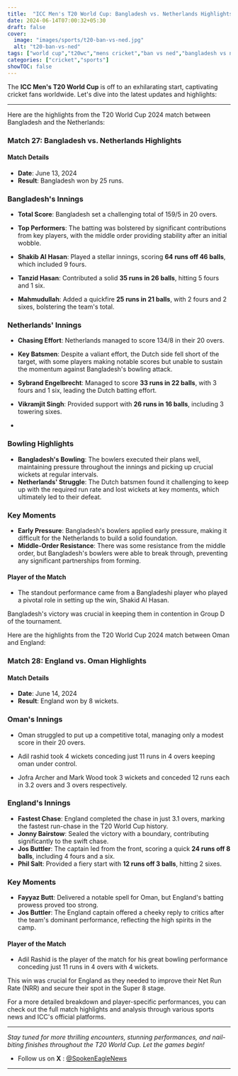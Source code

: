```yaml
---
title:  "ICC Men's T20 World Cup: Bangladesh vs. Netherlands Highlights"
date: 2024-06-14T07:00:32+05:30
draft: false
cover:
  image: "images/sports/t20-ban-vs-ned.jpg"
  alt: "t20-ban-vs-ned"
tags: ["world cup","t20wc","mens cricket","ban vs ned","bangladesh vs netherlands"]
categories: ["cricket","sports"]
showTOC: false
---
```


The **ICC Men's T20 World Cup** is off to an exhilarating start, captivating cricket fans worldwide. Let's dive into the latest updates and highlights:

---

Here are the highlights from the T20 World Cup 2024 match between Bangladesh and the Netherlands:

### Match 27: Bangladesh vs. Netherlands Highlights

#### Match Details
- **Date**: June 13, 2024
- **Result**: Bangladesh won by 25 runs.

### Bangladesh's Innings
- **Total Score**: Bangladesh set a challenging total of 159/5 in 20 overs.
- **Top Performers**: The batting was bolstered by significant contributions from key players, with the middle order providing stability after an initial wobble.

- **Shakib Al Hasan**: Played a stellar innings, scoring **64 runs off 46 balls**, which included 9 fours.
- **Tanzid Hasan**: Contributed a solid **35 runs in 26 balls**, hitting 5 fours and 1 six.
- **Mahmudullah**: Added a quickfire **25 runs in 21 balls**, with 2 fours and 2 sixes, bolstering the team's total.

### Netherlands' Innings
- **Chasing Effort**: Netherlands managed to score 134/8 in their 20 overs.
- **Key Batsmen**: Despite a valiant effort, the Dutch side fell short of the target, with some players making notable scores but unable to sustain the momentum against Bangladesh's bowling attack.

- **Sybrand Engelbrecht**: Managed to score **33 runs in 22 balls**, with 3 fours and 1 six, leading the Dutch batting effort.
- **Vikramjit Singh**: Provided support with **26 runs in 16 balls**, including 3 towering sixes.
- 
### Bowling Highlights
- **Bangladesh's Bowling**: The bowlers executed their plans well, maintaining pressure throughout the innings and picking up crucial wickets at regular intervals.
- **Netherlands' Struggle**: The Dutch batsmen found it challenging to keep up with the required run rate and lost wickets at key moments, which ultimately led to their defeat.

### Key Moments
- **Early Pressure**: Bangladesh's bowlers applied early pressure, making it difficult for the Netherlands to build a solid foundation.
- **Middle-Order Resistance**: There was some resistance from the middle order, but Bangladesh's bowlers were able to break through, preventing any significant partnerships from forming.

#### Player of the Match
- The standout performance came from a Bangladeshi player who played a pivotal role in setting up the win, Shakid Al Hasan.

Bangladesh's victory was crucial in keeping them in contention in Group D of the tournament.


Here are the highlights from the T20 World Cup 2024 match between Oman and England:



### Match 28: England vs. Oman Highlights

#### Match Details
- **Date**: June 14, 2024
- **Result**: England won by 8 wickets.

### Oman's Innings
- Oman struggled to put up a competitive total, managing only a modest score in their 20 overs.

- Adil rashid took 4 wickets conceding just 11 runs in 4 overs keeping oman under control.
- Jofra Archer and Mark Wood took 3 wickets and conceded 12 runs each in 3.2 overs and 3 overs respectively.
### England's Innings
- **Fastest Chase**: England completed the chase in just 3.1 overs, marking the fastest run-chase in the T20 World Cup history.
- **Jonny Bairstow**: Sealed the victory with a boundary, contributing significantly to the swift chase.
- **Jos Buttler**: The captain led from the front, scoring a quick **24 runs off 8 balls**, including 4 fours and a six.
- **Phil Salt**: Provided a fiery start with **12 runs off 3 balls**, hitting 2 sixes.


### Key Moments
- **Fayyaz Butt**: Delivered a notable spell for Oman, but England's batting prowess proved too strong.
- **Jos Buttler**: The England captain offered a cheeky reply to critics after the team's dominant performance, reflecting the high spirits in the camp.

#### Player of the Match
- Adil Rashid is the player of the match for his great bowling performance conceding just 11 runs in 4 overs with 4 wickets.

This win was crucial for England as they needed to improve their Net Run Rate (NRR) and secure their spot in the Super 8 stage.

For a more detailed breakdown and player-specific performances, you can check out the full match highlights and analysis through various sports news and ICC's official platforms.

---

_Stay tuned for more thrilling encounters, stunning performances, and nail-biting finishes throughout the T20 World Cup. Let the games begin!_
- Follow us on **X** : [@SpokenEagleNews](https://x.com/SpokenEagleNews?t=YP2NMSxVIYUbD9VoQukz8g&s=08)

---
